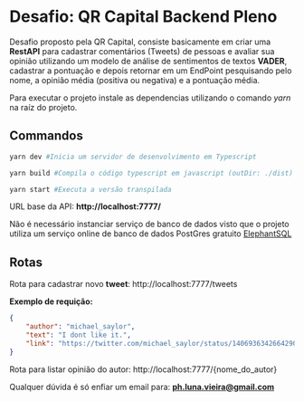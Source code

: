 # Desafio: QR Capital Backend Pleno

Desafio proposto pela QR Capital, consiste basicamente em criar uma **RestAPI** para cadastrar comentários (Tweets) de pessoas e avaliar sua opinião utilizando um modelo de análise de sentimentos de textos **VADER**, cadastrar a pontuação e depois retornar em um EndPoint pesquisando pelo nome, a opinião média (positiva ou negativa) e a pontuação média.

Para executar o projeto instale as dependencias utilizando o comando _yarn_ na raíz do projeto.

## Commandos

```bash
yarn dev #Inicia um servidor de desenvolvimento em Typescript

yarn build #Compila o código typescript em javascript (outDir: ./dist)

yarn start #Executa a versão transpilada
```

URL base da API: **http://localhost:7777/**

Não é necessário instanciar serviço de banco de dados visto que o projeto utiliza um serviço online de banco de dados PostGres gratuito [ElephantSQL](https://www.elephantsql.com)


## Rotas

Rota para cadastrar novo **tweet**: http://localhost:7777/tweets

**Exemplo de requição:**
```json
{
    "author": "michael_saylor",
    "text": "I dont like it.",
    "link": "https://twitter.com/michael_saylor/status/1406936342664290307"
}
```

Rota para listar opinião do autor: http://localhost:7777/{nome_do_autor}

Qualquer dúvida é só enfiar um email para: **ph.luna.vieira@gmail.com**
